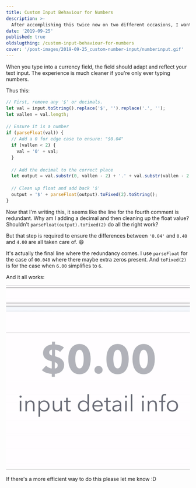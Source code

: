 ```yaml
---
title: Custom Input Behaviour for Numbers
description: >-
  After accomplishing this twice now on two different occasions, I want to note it down for future reference. I think this is pretty core functionality for number inputs.
date: '2019-09-25'
published: true
oldslugthing: /custom-input-behaviour-for-numbers
cover: '/post-images/2019-09-25_custom-number-input/numberinput.gif'
---
```


When you type into a currency field, the field should adapt and reflect your text input. The experience is much cleaner if you're only ever typing numbers.

Thus this:

```javascript
// First, remove any '$' or decimals.
let val = input.toString().replace('$', '').replace('.', '');
let vallen = val.length;

// Ensure it is a number
if (parseFloat(val)) {
  // Add a 0 for edge case to ensure: "$0.04"
  if (vallen < 2) {
    val = '0' + val;
  }

  // Add the decimal to the correct place
  let output = val.substr(0, vallen - 2) + '.' + val.substr(vallen - 2, vallen);

  // Clean up float and add back '$'
  output = '$' + parseFloat(output).toFixed(2).toString();
}
```

Now that I'm writing this, it seems like the line for the fourth comment is redundant. Why am I adding a decimal and then cleaning up the float value? Shouldn't `parseFloat(output).toFixed(2)` do all the right work?

But that step is required to ensure the differences between `'0.04'` and `0.40` and `4.00` are all taken care of. :smile:

It's actually the final line where the redundancy comes. I use `parseFloat` for the case of `00.040` where there maybe extra zeros present. And `toFixed(2)` is for the case when `6.00` simplifies to `6`.

And it all works:

<img src="/post-images/2019-09-25_custom-number-input/numberinput.gif" alt="Number input gif showing how it works." />

If there's a more efficient way to do this please let me know :D
